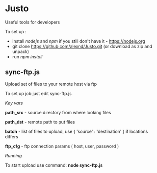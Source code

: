 # Justo

Useful tools for developers

To set up :

- install *nodejs* and *npm* if you still don't have it - https://nodejs.org
- git clone https://github.com/alexnd/Justo.git (or download as zip and unpack)
- run *npm install*

## sync-ftp.js

Upload set of files to your remote host via ftp

To set up job just edit sync-ftp.js

*Key vars*

**path_src** - source directory from where looking files

**path_dst** - remote path to put files

**batch** - list of files to upload, use { 'source' : 'destination' } if locations differs

**ftp_cfg** - ftp connection params ( host, user, password )

*Running*

To start upload use command: **node sync-ftp.js**
